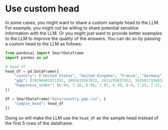 # Use custom head

In some cases, you might want to share a custom sample head to the LLM. For example, you might not be willing to share potential sensitive information with the LLM. Or you might just want to provide better examples to the LLM to improve the quality of the answers. You can do so by passing a custom head to the LLM as follows:

```python
from pandasai import SmartDataframe
import pandas as pd

# head df
head_df = pd.DataFrame({
    "country": ["United States", "United Kingdom", "France", "Germany", "Italy", "Spain", "Canada", "Australia", "Japan", "China"],
    "gdp": [19294482071552, 2891615567872, 2411255037952, 3435817336832, 1745433788416, 1181205135360, 1607402389504, 1490967855104, 4380756541440, 14631844184064],
    "happiness_index": [6.94, 7.16, 6.66, 7.07, 6.38, 6.4, 7.23, 7.22, 5.87, 5.12]
})

df = SmartDataframe("data/country_gdp.csv", {
    "sample_head": head_df
})
```

Doing so will make the LLM use the `head_df` as the sample head instead of the first 5 rows of the dataframe.
